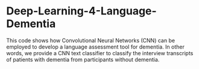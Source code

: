 # Deep-Learning-4-Language-Dementia


This code shows how Convolutional Neural Networks (CNN) can be employed to develop a language assessment tool for dementia. In other words, we provide a CNN text classifier to classify the interview transcripts of patients with dementia from participants without dementia. 
